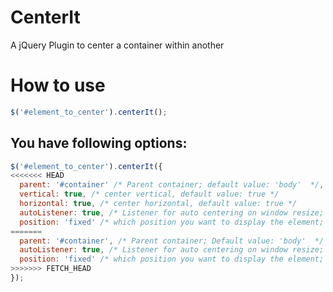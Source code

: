 CenterIt
========

A jQuery Plugin to center a container within another

# How to use

```javascript
$('#element_to_center').centerIt();
```

## You have following options:
```javascript
$('#element_to_center').centerIt({
<<<<<<< HEAD
  parent: '#container' /* Parent container; default value: 'body'  */,
  vertical: true, /* center vertical, default value: true */
  horizontal: true, /* center horizontal, default value: true */
  autoListener: true, /* Listener for auto centering on window resize; default: true */
  position: 'fixed' /* which position you want to display the element; deflaut: 'absolute' */
=======
  parent: '#container', /* Parent container; Default value: 'body'  */
  autoListener: true, /* Listener for auto centering on window resize; Default: true */
  position: 'fixed' /* which position you want to display the element; Deflaut: 'absolute' */
>>>>>>> FETCH_HEAD
});
```
